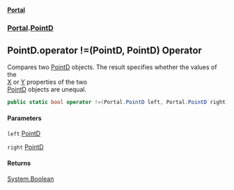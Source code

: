 #### [Portal](index.md 'index')
### [Portal](Portal.md 'Portal').[PointD](PointD.md 'Portal.PointD')

## PointD.operator !=(PointD, PointD) Operator

Compares two [PointD](PointD.md 'Portal.PointD') objects. The result specifies whether the values of the  
[X](PointD.X.md 'Portal.PointD.X') or [Y](PointD.Y.md 'Portal.PointD.Y') properties of the two  
[PointD](PointD.md 'Portal.PointD') objects are unequal.

```csharp
public static bool operator !=(Portal.PointD left, Portal.PointD right);
```
#### Parameters

<a name='Portal.PointD.op_Inequality(Portal.PointD,Portal.PointD).left'></a>

`left` [PointD](PointD.md 'Portal.PointD')

<a name='Portal.PointD.op_Inequality(Portal.PointD,Portal.PointD).right'></a>

`right` [PointD](PointD.md 'Portal.PointD')

#### Returns
[System.Boolean](https://docs.microsoft.com/en-us/dotnet/api/System.Boolean 'System.Boolean')
